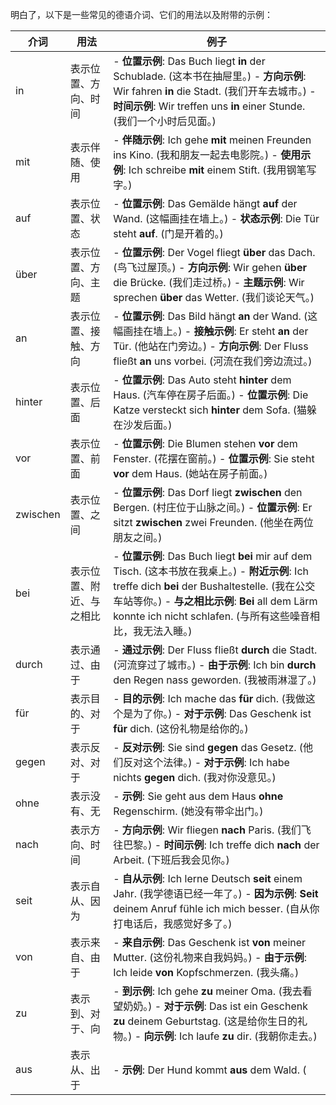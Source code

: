 明白了，以下是一些常见的德语介词、它们的用法以及附带的示例：

| 介词    | 用法                                       | 例子                                          |
|----------|--------------------------------------------|-----------------------------------------------|
| in       | 表示位置、方向、时间                     | - **位置示例**: Das Buch liegt **in** der Schublade. (这本书在抽屉里。) - **方向示例**: Wir fahren **in** die Stadt. (我们开车去城市。) - **时间示例**: Wir treffen uns **in** einer Stunde. (我们一个小时后见面。) |
| mit      | 表示伴随、使用                           | - **伴随示例**: Ich gehe **mit** meinen Freunden ins Kino. (我和朋友一起去电影院。) - **使用示例**: Ich schreibe **mit** einem Stift. (我用钢笔写字。) |
| auf      | 表示位置、状态                           | - **位置示例**: Das Gemälde hängt **auf** der Wand. (这幅画挂在墙上。) - **状态示例**: Die Tür steht **auf**. (门是开着的。) |
| über     | 表示位置、方向、主题                     | - **位置示例**: Der Vogel fliegt **über** das Dach. (鸟飞过屋顶。) - **方向示例**: Wir gehen **über** die Brücke. (我们走过桥。) - **主题示例**: Wir sprechen **über** das Wetter. (我们谈论天气。) |
| an       | 表示位置、接触、方向                     | - **位置示例**: Das Bild hängt **an** der Wand. (这幅画挂在墙上。) - **接触示例**: Er steht **an** der Tür. (他站在门旁边。) - **方向示例**: Der Fluss fließt **an** uns vorbei. (河流在我们旁边流过。) |
| hinter   | 表示位置、后面                           | - **位置示例**: Das Auto steht **hinter** dem Haus. (汽车停在房子后面。) - **位置示例**: Die Katze versteckt sich **hinter** dem Sofa. (猫躲在沙发后面。) |
| vor      | 表示位置、前面                           | - **位置示例**: Die Blumen stehen **vor** dem Fenster. (花摆在窗前。) - **位置示例**: Sie steht **vor** dem Haus. (她站在房子前面。) |
| zwischen | 表示位置、之间                           | - **位置示例**: Das Dorf liegt **zwischen** den Bergen. (村庄位于山脉之间。) - **位置示例**: Er sitzt **zwischen** zwei Freunden. (他坐在两位朋友之间。) |
| bei      | 表示位置、附近、与之相比                 | - **位置示例**: Das Buch liegt **bei** mir auf dem Tisch. (这本书放在我桌上。) - **附近示例**: Ich treffe dich **bei** der Bushaltestelle. (我在公交车站等你。) - **与之相比示例**: **Bei** all dem Lärm konnte ich nicht schlafen. (与所有这些噪音相比，我无法入睡。) |
| durch    | 表示通过、由于                           | - **通过示例**: Der Fluss fließt **durch** die Stadt. (河流穿过了城市。) - **由于示例**: Ich bin **durch** den Regen nass geworden. (我被雨淋湿了。) |
| für      | 表示目的、对于                           | - **目的示例**: Ich mache das **für** dich. (我做这个是为了你。) - **对于示例**: Das Geschenk ist **für** dich. (这份礼物是给你的。) |
| gegen    | 表示反对、对于                           | - **反对示例**: Sie sind **gegen** das Gesetz. (他们反对这个法律。) - **对于示例**: Ich habe nichts **gegen** dich. (我对你没意见。) |
| ohne     | 表示没有、无                              | - **示例**: Sie geht aus dem Haus **ohne** Regenschirm. (她没有带伞出门。) |
| nach     | 表示方向、时间                           | - **方向示例**: Wir fliegen **nach** Paris. (我们飞往巴黎。) - **时间示例**: Ich treffe dich **nach** der Arbeit. (下班后我会见你。) |
| seit     | 表示自从、因为                           | - **自从示例**: Ich lerne Deutsch **seit** einem Jahr. (我学德语已经一年了。) - **因为示例**: **Seit** deinem Anruf fühle ich mich besser. (自从你打电话后，我感觉好多了。) |
| von      | 表示来自、由于                           | - **来自示例**: Das Geschenk ist **von** meiner Mutter. (这份礼物来自我妈妈。) - **由于示例**: Ich leide **von** Kopfschmerzen. (我头痛。) |
| zu       | 表示到、对于、向                         | - **到示例**: Ich gehe **zu** meiner Oma. (我去看望奶奶。) - **对于示例**: Das ist ein Geschenk **zu** deinem Geburtstag. (这是给你生日的礼物。) - **向示例**: Ich laufe **zu** dir. (我朝你走去。) |
| aus      | 表示从、出于                              | - **示例**: Der Hund kommt **aus** dem Wald. (
